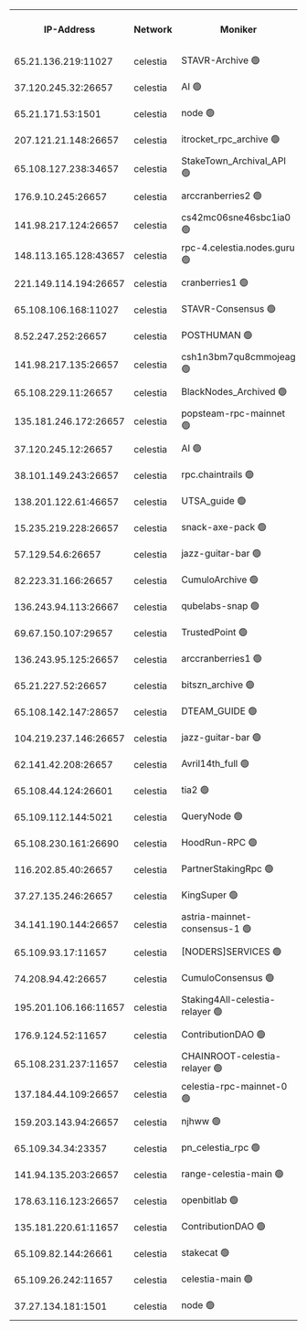 


<table><tr><th>IP-Address</th><th>Network</th><th>Moniker</th><th>Latest Block Height</th><th>Earliest Block Height</th><th>Catching Up</th><th>Tx Index</th><th>Voting Power</th><th>Version</th><th>Scan Time</th></tr><tr><td>65.21.136.219:11027</td><td>celestia</td><td>STAVR-Archive 🟢</td><td>2821096</td><td>1</td><td>False</td><td>on</td><td>0</td><td>2.3.1</td><td>2024-11-18T22:12:14.960066679UTC</td></tr><tr><td>37.120.245.32:26657</td><td>celestia</td><td>AI 🟢</td><td>2821096</td><td>1</td><td>False</td><td>off</td><td>0</td><td>2.3.1</td><td>2024-11-18T22:12:15.378079322UTC</td></tr><tr><td>65.21.171.53:1501</td><td>celestia</td><td>node 🟢</td><td>2821096</td><td>1</td><td>False</td><td>on</td><td>0</td><td>2.3.1</td><td>2024-11-18T22:12:15.897224981UTC</td></tr><tr><td>207.121.21.148:26657</td><td>celestia</td><td>itrocket_rpc_archive 🟢</td><td>2821098</td><td>1</td><td>False</td><td>on</td><td>0</td><td>2.3.1</td><td>2024-11-18T22:12:48.889561921UTC</td></tr><tr><td>65.108.127.238:34657</td><td>celestia</td><td>StakeTown_Archival_API 🟢</td><td>2821099</td><td>1</td><td>False</td><td>on</td><td>0</td><td>2.3.1</td><td>2024-11-18T22:12:55.585384651UTC</td></tr><tr><td>176.9.10.245:26657</td><td>celestia</td><td>arccranberries2 🟢</td><td>2821103</td><td>1</td><td>False</td><td>on</td><td>0</td><td>2.3.1</td><td>2024-11-18T22:13:38.264653855UTC</td></tr><tr><td>141.98.217.124:26657</td><td>celestia</td><td>cs42mc06sne46sbc1ia0 🟢</td><td>2821103</td><td>1</td><td>False</td><td>on</td><td>0</td><td>2.3.1</td><td>2024-11-18T22:13:43.383982790UTC</td></tr><tr><td>148.113.165.128:43657</td><td>celestia</td><td>rpc-4.celestia.nodes.guru 🟢</td><td>2821105</td><td>1</td><td>False</td><td>on</td><td>0</td><td>2.3.1</td><td>2024-11-18T22:14:03.520471321UTC</td></tr><tr><td>221.149.114.194:26657</td><td>celestia</td><td>cranberries1 🟢</td><td>2821106</td><td>1</td><td>False</td><td>on</td><td>0</td><td>2.3.1</td><td>2024-11-18T22:14:15.604860393UTC</td></tr><tr><td>65.108.106.168:11027</td><td>celestia</td><td>STAVR-Consensus 🟢</td><td>2821106</td><td>1</td><td>False</td><td>on</td><td>0</td><td>2.3.1</td><td>2024-11-18T22:14:18.198256413UTC</td></tr><tr><td>8.52.247.252:26657</td><td>celestia</td><td>POSTHUMAN 🟢</td><td>2821110</td><td>1</td><td>False</td><td>on</td><td>0</td><td>2.3.1</td><td>2024-11-18T22:15:07.854684050UTC</td></tr><tr><td>141.98.217.135:26657</td><td>celestia</td><td>csh1n3bm7qu8cmmojeag 🟢</td><td>2821110</td><td>1</td><td>False</td><td>on</td><td>0</td><td>2.3.1</td><td>2024-11-18T22:15:08.394918941UTC</td></tr><tr><td>65.108.229.11:26657</td><td>celestia</td><td>BlackNodes_Archived 🟢</td><td>2821111</td><td>1</td><td>False</td><td>on</td><td>0</td><td>2.1.2</td><td>2024-11-18T22:15:16.028900496UTC</td></tr><tr><td>135.181.246.172:26657</td><td>celestia</td><td>popsteam-rpc-mainnet 🟢</td><td>2821114</td><td>1</td><td>False</td><td>on</td><td>0</td><td>2.3.1</td><td>2024-11-18T22:15:51.452879071UTC</td></tr><tr><td>37.120.245.12:26657</td><td>celestia</td><td>AI 🟢</td><td>2821114</td><td>1</td><td>False</td><td>off</td><td>0</td><td>2.3.1</td><td>2024-11-18T22:15:58.164085690UTC</td></tr><tr><td>38.101.149.243:26657</td><td>celestia</td><td>rpc.chaintrails 🟢</td><td>2821115</td><td>1</td><td>False</td><td>on</td><td>0</td><td>2.3.1</td><td>2024-11-18T22:16:06.534693856UTC</td></tr><tr><td>138.201.122.61:46657</td><td>celestia</td><td>UTSA_guide 🟢</td><td>2821118</td><td>1</td><td>False</td><td>on</td><td>0</td><td>2.3.1</td><td>2024-11-18T22:16:34.925898046UTC</td></tr><tr><td>15.235.219.228:26657</td><td>celestia</td><td>snack-axe-pack 🟢</td><td>2821118</td><td>1</td><td>False</td><td>off</td><td>0</td><td>2.1.2</td><td>2024-11-18T22:16:38.056081554UTC</td></tr><tr><td>57.129.54.6:26657</td><td>celestia</td><td>jazz-guitar-bar 🟢</td><td>2821118</td><td>1</td><td>False</td><td>off</td><td>0</td><td>2.1.2</td><td>2024-11-18T22:16:40.593596550UTC</td></tr><tr><td>82.223.31.166:26657</td><td>celestia</td><td>CumuloArchive 🟢</td><td>2821119</td><td>1</td><td>False</td><td>on</td><td>0</td><td>2.3.1</td><td>2024-11-18T22:16:47.302353106UTC</td></tr><tr><td>136.243.94.113:26667</td><td>celestia</td><td>qubelabs-snap 🟢</td><td>2821121</td><td>1</td><td>False</td><td>on</td><td>0</td><td>2.3.1</td><td>2024-11-18T22:17:07.161161978UTC</td></tr><tr><td>69.67.150.107:29657</td><td>celestia</td><td>TrustedPoint 🟢</td><td>2821122</td><td>1</td><td>False</td><td>on</td><td>0</td><td>2.3.1</td><td>2024-11-18T22:17:18.282061193UTC</td></tr><tr><td>136.243.95.125:26657</td><td>celestia</td><td>arccranberries1 🟢</td><td>2821125</td><td>1</td><td>False</td><td>on</td><td>0</td><td>2.3.1</td><td>2024-11-18T22:18:04.853078315UTC</td></tr><tr><td>65.21.227.52:26657</td><td>celestia</td><td>bitszn_archive 🟢</td><td>2821126</td><td>1</td><td>False</td><td>on</td><td>0</td><td>2.3.1</td><td>2024-11-18T22:18:07.837016723UTC</td></tr><tr><td>65.108.142.147:28657</td><td>celestia</td><td>DTEAM_GUIDE 🟢</td><td>2821130</td><td>1</td><td>False</td><td>on</td><td>0</td><td>2.3.1</td><td>2024-11-18T22:18:54.342821067UTC</td></tr><tr><td>104.219.237.146:26657</td><td>celestia</td><td>jazz-guitar-bar 🟢</td><td>2821130</td><td>1</td><td>False</td><td>off</td><td>0</td><td>2.1.2</td><td>2024-11-18T22:19:05.815576597UTC</td></tr><tr><td>62.141.42.208:26657</td><td>celestia</td><td>Avril14th_full 🟢</td><td>2821133</td><td>1</td><td>False</td><td>on</td><td>0</td><td>2.3.1</td><td>2024-11-18T22:19:41.429299146UTC</td></tr><tr><td>65.108.44.124:26601</td><td>celestia</td><td>tia2 🟢</td><td>2371494</td><td>339581</td><td>False</td><td>on</td><td>0</td><td>1.3.0</td><td>2024-11-18T22:12:28.840144609UTC</td></tr><tr><td>65.109.112.144:5021</td><td>celestia</td><td>QueryNode 🟢</td><td>2371494</td><td>1406226</td><td>False</td><td>off</td><td>0</td><td>1.7.0</td><td>2024-11-18T22:16:47.794202415UTC</td></tr><tr><td>65.108.230.161:26690</td><td>celestia</td><td>HoodRun-RPC 🟢</td><td>2371494</td><td>1537165</td><td>False</td><td>off</td><td>0</td><td>1.9.0</td><td>2024-11-18T22:19:02.997785461UTC</td></tr><tr><td>116.202.85.40:26657</td><td>celestia</td><td>PartnerStakingRpc 🟢</td><td>2371494</td><td>1588231</td><td>False</td><td>on</td><td>0</td><td>1.9.0</td><td>2024-11-18T22:12:31.279175190UTC</td></tr><tr><td>37.27.135.246:26657</td><td>celestia</td><td>KingSuper 🟢</td><td>2371494</td><td>1814358</td><td>False</td><td>off</td><td>0</td><td>1.3.0</td><td>2024-11-18T22:13:25.209345776UTC</td></tr><tr><td>34.141.190.144:26657</td><td>celestia</td><td>astria-mainnet-consensus-1 🟢</td><td>2821114</td><td>2371501</td><td>False</td><td>on</td><td>0</td><td>2.3.1</td><td>2024-11-18T22:15:58.529531591UTC</td></tr><tr><td>65.109.93.17:11657</td><td>celestia</td><td>[NODERS]SERVICES 🟢</td><td>2821116</td><td>2371581</td><td>False</td><td>on</td><td>0</td><td>2.1.2</td><td>2024-11-18T22:16:19.764469399UTC</td></tr><tr><td>74.208.94.42:26657</td><td>celestia</td><td>CumuloConsensus 🟢</td><td>2821106</td><td>2384001</td><td>False</td><td>on</td><td>0</td><td>2.3.1</td><td>2024-11-18T22:14:19.387976231UTC</td></tr><tr><td>195.201.106.166:11657</td><td>celestia</td><td>Staking4All-celestia-relayer 🟢</td><td>2821134</td><td>2399575</td><td>False</td><td>off</td><td>0</td><td>2.1.2</td><td>2024-11-18T22:19:50.473478020UTC</td></tr><tr><td>176.9.124.52:11657</td><td>celestia</td><td>ContributionDAO 🟢</td><td>2821126</td><td>2419178</td><td>False</td><td>on</td><td>0</td><td>2.1.2</td><td>2024-11-18T22:18:07.265675926UTC</td></tr><tr><td>65.108.231.237:11657</td><td>celestia</td><td>CHAINROOT-celestia-relayer 🟢</td><td>2821103</td><td>2473086</td><td>False</td><td>on</td><td>0</td><td>2.1.2</td><td>2024-11-18T22:13:38.755341557UTC</td></tr><tr><td>137.184.44.109:26657</td><td>celestia</td><td>celestia-rpc-mainnet-0 🟢</td><td>2821116</td><td>2517150</td><td>False</td><td>on</td><td>0</td><td>2.3.1</td><td>2024-11-18T22:16:19.203776750UTC</td></tr><tr><td>159.203.143.94:26657</td><td>celestia</td><td>njhww 🟢</td><td>2821107</td><td>2700146</td><td>False</td><td>off</td><td>0</td><td>2.3.1</td><td>2024-11-18T22:14:29.248929698UTC</td></tr><tr><td>65.109.34.34:23357</td><td>celestia</td><td>pn_celestia_rpc 🟢</td><td>2821114</td><td>2700153</td><td>False</td><td>on</td><td>0</td><td>2.3.1</td><td>2024-11-18T22:15:50.945881844UTC</td></tr><tr><td>141.94.135.203:26657</td><td>celestia</td><td>range-celestia-main 🟢</td><td>2821097</td><td>2774287</td><td>False</td><td>on</td><td>0</td><td>2.1.2</td><td>2024-11-18T22:12:34.373024278UTC</td></tr><tr><td>178.63.116.123:26657</td><td>celestia</td><td>openbitlab 🟢</td><td>2821098</td><td>2779765</td><td>False</td><td>on</td><td>0</td><td>2.3.1</td><td>2024-11-18T22:12:43.296870620UTC</td></tr><tr><td>135.181.220.61:11657</td><td>celestia</td><td>ContributionDAO 🟢</td><td>2821111</td><td>2814900</td><td>False</td><td>off</td><td>0</td><td>2.1.2</td><td>2024-11-18T22:15:13.310534821UTC</td></tr><tr><td>65.109.82.144:26661</td><td>celestia</td><td>stakecat 🟢</td><td>2821116</td><td>2817001</td><td>False</td><td>on</td><td>0</td><td>2.1.2</td><td>2024-11-18T22:16:17.764403820UTC</td></tr><tr><td>65.109.26.242:11657</td><td>celestia</td><td>celestia-main 🟢</td><td>2821119</td><td>2818573</td><td>False</td><td>on</td><td>0</td><td>2.3.1</td><td>2024-11-18T22:16:52.369136016UTC</td></tr><tr><td>37.27.134.181:1501</td><td>celestia</td><td>node 🟢</td><td>2821108</td><td>2818837</td><td>False</td><td>off</td><td>0</td><td>2.3.1</td><td>2024-11-18T22:14:44.962674549UTC</td></tr></table>